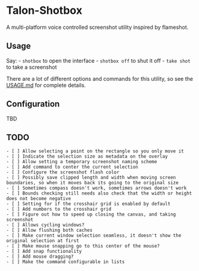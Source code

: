 # Talon-Shotbox

A multi-platform voice controlled screenshot utility inspired by flameshot.

## Usage

Say: - `shotbox` to open the interface - `shotbox off` to shut it off - `take shot` to take a screenshot

There are a lot of different options and commands for this utility, so see the [USAGE.md](docs/USAGE.md) for complete details.

## Configuration

TBD

## TODO

    - [ ] Allow selecting a point on the rectangle so you only move it
    - [ ] Indicate the selection size as metadata on the overlay
    - [ ] Allow setting a temporary screenshot naming scheme
    - [ ] Add command to center the current selection
    - [ ] Configure the screenshot flash color
    - [ ] Possibly save clipped length and width when moving screen boundaries, so when it moves back its going to the original size
    - [ ] Sometimes compass doesn't work, sometimes arrows doesn't work
    - [ ] Bounds checking still needs also check that the width or height does not become negative
    - [ ] Setting for if the crosshair grid is enabled by default
    - [ ] Add numbers to the crosshair grid
    - [ ] Figure out how to speed up closing the canvas, and taking screenshot
    - [ ] Allows cycling windows?
    - [ ] Allow flushing both caches
    - [ ] Make current window selection seamless, it doesn't show the original selection at first
    - [ ] Make mouse snapping go to this center of the mouse?
    - [ ] Add snap functionality
    - [ ] Add mouse dragging?
    - [ ] Make the command configurable in lists
